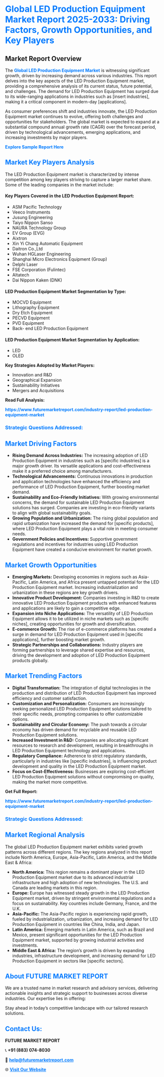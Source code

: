 <h1 style="color: #007BFF;">Global LED Production Equipment Market Report 2025-2033: Driving Factors, Growth Opportunities, and Key Players</h1>

<section id="overview">
<h2>Market Report Overview</h2>
<p>The <a href="https://www.futuremarketreport.com/industry-report/led-production-equipment-market" style="color: #007BFF; text-decoration: none;"><strong>Global LED Production Equipment Market</strong></a> is witnessing significant growth, driven by increasing demand across various industries. This report delves into the key aspects of the LED Production Equipment market, providing a comprehensive analysis of its current status, future potential, and challenges. The demand for LED Production Equipment has surged due to its wide-ranging applications in industries such as [insert industries], making it a critical component in modern-day [applications].</p>
<p>As consumer preferences shift and industries innovate, the LED Production Equipment market continues to evolve, offering both challenges and opportunities for stakeholders. The global market is expected to expand at a substantial compound annual growth rate (CAGR) over the forecast period, driven by technological advancements, emerging applications, and increasing investments by major players.</p>
</section>

<section id="overview">
<p><a href="https://www.futuremarketreport.com/request-sample/reportId=50385" style="color: #007BFF; text-decoration: none;"><strong>Explore Sample Report Here</strong></a></p>
</section>

<section id="key-players">
<h2 style="color: #007BFF;">Market Key Players Analysis</h2>
<p>The LED Production Equipment market is characterized by intense competition among key players striving to capture a larger market share. Some of the leading companies in the market include:</p>
<h4>Key Players Covered in the LED Production Equipment Report:</h4>
<ul><li>ASM Pacific Technology</li><li>Veeco Instruments</li><li>Jusung Engineering</li><li>Taiyo Nippon Sanso</li><li>NAURA Technology Group</li><li>EV Group (EVG)</li><li>Aixtron</li><li>Xin Yi Chang Automatic Equipment</li><li>Daitron Co.,Ltd</li><li>Wuhan HGLaser Engineering</li><li>Shanghai Micro Electronics Equipment (Group)</li><li>Delphi Laser</li><li>FSE Corporation (Fulintec)</li><li>Altatech</li><li>Dai Nippon Kaken (DNK)</li></ul>
<h4>LED Production Equipment Market Segmentation by Type:</h4>
<ul><li>MOCVD Equipment</li><li>Lithography Equipment</li><li>Dry Etch Equipment</li><li>PECVD Equipment</li><li>PVD Equipment</li><li>Back- end LED Production Equipment</li></ul>

<h4>LED Production Equipment Market Segmentation by Application:</h4>
<ul><li>LED</li><li>OLED</li></ul>
<p><strong>Key Strategies Adopted by Market Players:</strong></p>
<ul>
<li>Innovation and R&D</li>
<li>Geographical Expansion</li>
<li>Sustainability Initiatives</li>
<li>Mergers and Acquisitions</li>
</ul>
</section>

<section>
<p><strong>Read Full Analysis: </strong></p><a href="https://www.futuremarketreport.com/industry-report/led-production-equipment-market" style="color: #007BFF; text-decoration: none;"><strong>https://www.futuremarketreport.com/industry-report/led-production-equipment-market</strong></a>
<h3 style="color: #007BFF;">Strategic Questions Addressed:</h3>
</section>

<section id="driving-factors">
<h2 style="color: #007BFF;">Market Driving Factors</h2>
<ul>
<li><strong>Rising Demand Across Industries:</strong> The increasing adoption of LED Production Equipment in industries such as [specific industries] is a major growth driver. Its versatile applications and cost-effectiveness make it a preferred choice among manufacturers.</li>
<li><strong>Technological Advancements:</strong> Continuous innovations in production and application technologies have enhanced the efficiency and performance of LED Production Equipment, further boosting market demand.</li>
<li><strong>Sustainability and Eco-Friendly Initiatives:</strong> With growing environmental concerns, the demand for sustainable LED Production Equipment solutions has surged. Companies are investing in eco-friendly variants to align with global sustainability goals.</li>
<li><strong>Growing Population and Urbanization:</strong> The rising global population and rapid urbanization have increased the demand for [specific products], where LED Production Equipment plays a vital role in meeting consumer needs.</li>
<li><strong>Government Policies and Incentives:</strong> Supportive government regulations and incentives for industries using LED Production Equipment have created a conducive environment for market growth.</li>
</ul>
</section>

<section id="growth-opportunities">
<h2 style="color: #007BFF;">Market Growth Opportunities</h2>
<ul>
<li><strong>Emerging Markets:</strong> Developing economies in regions such as Asia-Pacific, Latin America, and Africa present untapped potential for the LED Production Equipment market. Increasing industrialization and urbanization in these regions are key growth drivers.</li>
<li><strong>Innovative Product Development:</strong> Companies investing in R&D to create innovative LED Production Equipment products with enhanced features and applications are likely to gain a competitive edge.</li>
<li><strong>Expansion into Niche Applications:</strong> The versatility of LED Production Equipment allows it to be utilized in niche markets such as [specific niches], creating opportunities for growth and diversification.</li>
<li><strong>E-commerce Growth:</strong> The rise of e-commerce platforms has created a surge in demand for LED Production Equipment used in [specific applications], further boosting market growth.</li>
<li><strong>Strategic Partnerships and Collaborations:</strong> Industry players are forming partnerships to leverage shared expertise and resources, driving the development and adoption of LED Production Equipment products globally.</li>
</ul>
</section>

<section id="trending-factors">
<h2 style="color: #007BFF;">Market Trending Factors</h2>
<ul>
<li><strong>Digital Transformation:</strong> The integration of digital technologies in the production and distribution of LED Production Equipment has improved efficiency and customer satisfaction.</li>
<li><strong>Customization and Personalization:</strong> Consumers are increasingly seeking personalized LED Production Equipment solutions tailored to their specific needs, prompting companies to offer customizable options.</li>
<li><strong>Sustainability and Circular Economy:</strong> The push towards a circular economy has driven demand for recyclable and reusable LED Production Equipment solutions.</li>
<li><strong>Increased Investment in R&D:</strong> Companies are allocating significant resources to research and development, resulting in breakthroughs in LED Production Equipment technology and applications.</li>
<li><strong>Regulatory Compliance:</strong> Adherence to strict regulatory standards, particularly in industries like [specific industries], is influencing product development and quality in the LED Production Equipment market.</li>
<li><strong>Focus on Cost-Effectiveness:</strong> Businesses are exploring cost-efficient LED Production Equipment solutions without compromising on quality, making the market more competitive.</li>
</ul>
</section>

<section>
<p><strong>Get Full Report: </strong></p><a href="https://www.futuremarketreport.com/industry-report/led-production-equipment-market" style="color: #007BFF; text-decoration: none;"><strong>https://www.futuremarketreport.com/industry-report/led-production-equipment-market</strong></a>
<h3 style="color: #007BFF;">Strategic Questions Addressed:</h3>
</section>


<section id="regional-analysis">
<h2 style="color: #007BFF;">Market Regional Analysis</h2>
<p>The global LED Production Equipment market exhibits varied growth patterns across different regions. The key regions analyzed in this report include North America, Europe, Asia-Pacific, Latin America, and the Middle East & Africa:</p>
<ul>
<li><strong>North America:</strong> This region remains a dominant player in the LED Production Equipment market due to its advanced industrial infrastructure and high adoption of new technologies. The U.S. and Canada are leading markets in this region.</li>
<li><strong>Europe:</strong> Europe has witnessed steady growth in the LED Production Equipment market, driven by stringent environmental regulations and a focus on sustainability. Key countries include Germany, France, and the U.K.</li>
<li><strong>Asia-Pacific:</strong> The Asia-Pacific region is experiencing rapid growth, fueled by industrialization, urbanization, and increasing demand for LED Production Equipment in countries like China, India, and Japan.</li>
<li><strong>Latin America:</strong> Emerging markets in Latin America, such as Brazil and Mexico, present significant opportunities for the LED Production Equipment market, supported by growing industrial activities and investments.</li>
<li><strong>Middle East & Africa:</strong> The region’s growth is driven by expanding industries, infrastructure development, and increasing demand for LED Production Equipment in sectors like [specific sectors].</li>
</ul>
</section>

<footer>
<h2 style="color: #007BFF;">About FUTURE MARKET REPORT</h2>
<p>We are a trusted name in market research and advisory services, delivering actionable insights and strategic support to businesses across diverse industries. Our expertise lies in offering:</p>

<p>Stay ahead in today’s competitive landscape with our tailored research solutions.</p>

<h2 style="color: #007BFF;">Contact Us:</h2>
<p><strong>FUTURE MARKET REPORT</strong></p>
<p>📞 <strong>+91 (883) 074-8030</strong></p>
<p>📧 <strong><a href="mailto:help@futuremarketreport.com" style="color: #007BFF;">help@futuremarketreport.com</a></strong></p>
<p>🌐 <strong><a href="https://www.futuremarketreport.com/" style="color: #007BFF;">Visit Our Website</a></strong></p>
</footer>